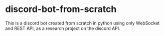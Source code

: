 # discord-bot-from-scratch
This is a discord bot created from scratch in python using only WebSocket and REST API, as a research project on the discord API.
